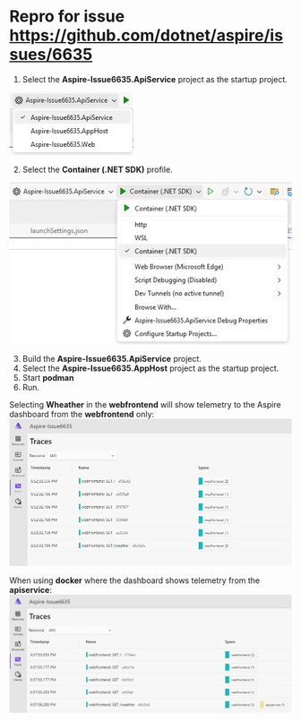 # Repro for issue <https://github.com/dotnet/aspire/issues/6635>

1. Select the **Aspire-Issue6635.ApiService** project as the startup project.

![Select Aspire-Issue6635.ApiService project](images/select-apiservice-project.png)

2. Select the **Container (.NET SDK)** profile.

![Select container profile](images/select-container-profile.png)

3. Build the **Aspire-Issue6635.ApiService** project.
4. Select the **Aspire-Issue6635.AppHost** project as the startup project.
5. Start **podman**
6. Run.

Selecting **Wheather** in the **webfrontend** will show telemetry to the Aspire dashboard from the **webfrontend** only:
![dashboard with podman](images/dashboard-podman.jpeg)

When using **docker** where the dashboard shows telemetry from the **apiservice**:
![dashboard with docker](images/dashboard-docker.jpeg)
